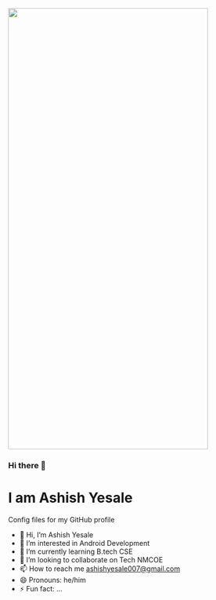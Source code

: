 <img width="90%" height="900px" src="https://camo.githubusercontent.com/843604935c1a139258f4558d19239d71503612ea295d85ea9952e94dfbce9a70/68747470733a2f2f6a6f6e6272617a6572626c6f672e66696c65732e776f726470726573732e636f6d2f323031372f31322f6d656d6974696d2d70737963686f706f6d702e6a7067"/>


### Hi there 👋

# I am Ashish Yesale
Config files for my GitHub profile
 
<!--
**AshishYesale7/AshishYesale7** is a ✨ _special_ ✨ repository because its `README.md` (this file) appears on your GitHub profile.

Here are some ideas to get you started:  --> 
 



- 👋 Hi, I’m Ashish Yesale
- 👀 I’m interested in Android Development 
- 🌱 I’m currently learning B.tech CSE 
- 💞️ I’m looking to collaborate on Tech NMCOE
- 📫 How to reach me ashishyesale007@gmail.com
- 😄 Pronouns: he/him
- ⚡ Fun fact: ...


 <!-- Heroku  User : <img width="1440" alt="Heruku Credits" src="https://github.com/AshishYesale7/AshishYesale7/assets/67554129/69ff7760-86f4-489d-88eb-8cb252812c6a"> -->

 
 
